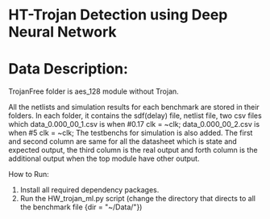 # HT-Trojan Detection using Deep Neural Network

# Data Description:

TrojanFree folder is aes_128 module without Trojan.

All the netlists and simulation results for each benchmark are stored in their folders.
In each folder, it contains the sdf(delay) file, netlist file, two csv files which data_0.000_00_1.csv is when #0.17 clk = ~clk;  data_0.000_00_2.csv is when #5 clk = ~clk;
The testbenchs for simulation is also added.
The first and second column are same for all the datasheet which is state and expected output, the third column is the real output and forth column is the additional output when the top module have other output.

How to Run:

1. Install all required dependency packages.
2. Run the HW_trojan_ml.py script (change the directory that directs to all the benchmark file {dir = "~/Data/"})